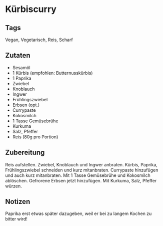# Kürbiscurry 

## Tags 

Vegan, Vegetarisch, Reis, Scharf 

## Zutaten 

- Sesamöl 
- 1 Kürbis (empfohlen: Butternusskürbis)
- 1 Paprika
- Zwiebel
- Knoblauch
- Ingwer 
- Frühlingszwiebel
- Erbsen (opt.)
- Currypaste 
- Kokosmilch
- 1 Tasse Gemüsebrühe
- Kurkuma
- Salz, Pfeffer 
- Reis (80g pro Portion)

## Zubereitung 

Reis aufstellen.
Zwiebel, Knoblauch und Ingwer anbraten.
Kürbis, Paprika, Frühlingszwiebel schneiden und kurz mitanbraten. 
Currypaste hinzufügen und auch kurz mitanbraten.
Mit 1 Tasse Gemüsebrühe und Kokosmilch ablöschen. 
Gefrorene Erbsen jetzt hinzufügen. 
Mit Kurkuma, Salz, Pfeffer würzen. 

## Notizen 
Paprika erst etwas später dazugeben, weil er bei zu langem Kochen zu bitter wird! 